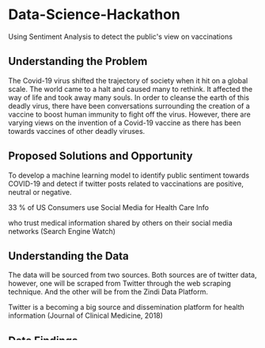 # Data-Science-Hackathon
Using Sentiment Analysis to detect the public's view on vaccinations

## Understanding the Problem

The Covid-19 virus shifted the trajectory of society when it hit on a global scale. The world came to a halt and caused many to rethink. It affected the way of life and took away many souls. In order to cleanse the earth of this deadly virus, there have been conversations surrounding the creation of a vaccine to boost human immunity to fight off the virus. 
However, there are varying views on the invention of a Covid-19 vaccine as there has been towards vaccines of other deadly viruses.


## Proposed Solutions and Opportunity

To develop a machine learning model to identify public sentiment towards COVID-19 and detect if twitter posts related to vaccinations are positive, neutral or negative.

33 % of US Consumers use Social Media for Health Care Info

who trust medical information shared by others on their social media networks 
(Search Engine Watch)


## Understanding the Data

The data will be sourced from two sources. Both sources are of twitter data, however, one will be scraped from Twitter through the web scraping technique. And the other will be from the Zindi Data Platform.

Twitter is a becoming a big source and dissemination platform for health information 
(Journal of Clinical Medicine, 2018)

## Data Findings

Exploratory Data Analysis

## Data Modelling

Language used: Python


## Summary and Impact

## Future Works




### Work completed with 2 teammates
